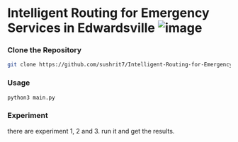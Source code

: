 # Intelligent Routing for Emergency Services in Edwardsville ![image](https://github.com/sushrit7/Intelligent-Routing-for-Emergency-Services-in-Edwardsville/assets/69793434/0c4ccbb3-40af-499c-8164-da021cc3f587)


### Clone the Repository

```bash
git clone https://github.com/sushrit7/Intelligent-Routing-for-Emergency-Services-in-Edwardsville
```

### Usage
```bash
python3 main.py 
```

### Experiment
there are experiment 1, 2 and 3. run it and get the results.
